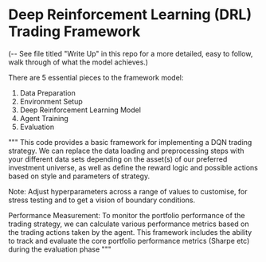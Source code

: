 # Deep Reinforcement Learning (DRL) Trading Framework 

(-- See file titled "Write Up" in this repo for a more detailed, easy to follow, walk through
of what the model achieves.) 




There are 5 essential pieces to the framework model:
1.	Data Preparation
2.	Environment Setup
3.	Deep Reinforcement Learning Model
4.	Agent Training
5.	Evaluation


"""
This code provides a basic framework for implementing a DQN trading strategy. 
We can replace the data loading and preprocessing steps with your different data sets 
depending on the asset(s) of our preferred investment universe,
as well as define the reward logic and possible actions based on style and parameters of 
strategy. 


Note: Adjust hyperparameters across a range of values to customise, for stress testing and
to get a vision of boundary conditions.  

Performance Measurement:
To monitor the portfolio performance of the trading strategy, 
we can calculate various performance metrics based on the trading actions taken by the agent. 
This framework includes the ability to track and 
evaluate the core portfolio performance metrics (Sharpe etc) during the evaluation phase
"""

